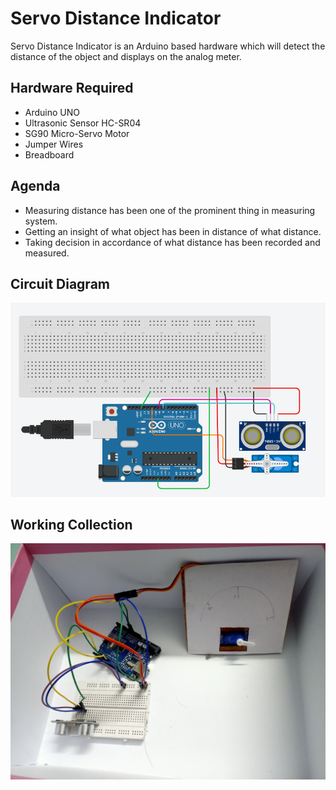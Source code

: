 # Servo Distance Indicator
Servo Distance Indicator is an Arduino based hardware which will detect the distance of the object and displays on the analog meter.

## Hardware Required 
- Arduino UNO
- Ultrasonic Sensor HC-SR04
- SG90 Micro-Servo Motor
- Jumper Wires
- Breadboard 

## Agenda 
- Measuring distance has been one of the prominent thing in measuring system. 
- Getting an insight of what object has been in distance of what distance. 
- Taking decision in accordance of what distance has been recorded and measured. 

## Circuit Diagram 
![Circuit Diagram](https://github.com/TauqeerAhmad5201/Servo-distance-indicator/blob/main/images/ckt-diagram.png?raw=true)

## Working Collection 
![Output](https://github.com/TauqeerAhmad5201/Servo-distance-indicator/blob/main/images/servo-distance-indicator.jpg?raw=true)
